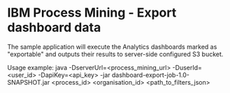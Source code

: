 # IBM Process Mining - Export dashboard data

The sample application will execute the Analytics dashboards marked as "exportable" and outputs their results to server-side configured S3 bucket.

Usage example:
java -DserverUrl=<process_mining_url> -DuserId=<user_id> -DapiKey=<api_key> -jar dashboard-export-job-1.0-SNAPSHOT.jar <process_id> <organisation_id> <path_to_filters_json>
